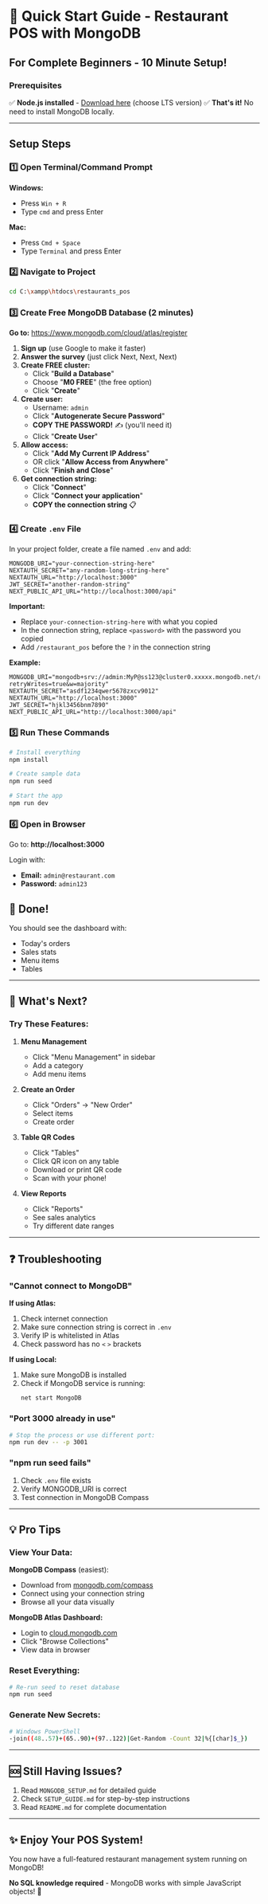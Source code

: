 # 🚀 Quick Start Guide - Restaurant POS with MongoDB

## For Complete Beginners - 10 Minute Setup!

### Prerequisites

✅ **Node.js installed** - [Download here](https://nodejs.org/) (choose LTS version)
✅ **That's it!** No need to install MongoDB locally.

---

## Setup Steps

### 1️⃣ Open Terminal/Command Prompt

**Windows:**

- Press `Win + R`
- Type `cmd` and press Enter

**Mac:**

- Press `Cmd + Space`
- Type `Terminal` and press Enter

### 2️⃣ Navigate to Project

```bash
cd C:\xampp\htdocs\restaurants_pos
```

### 3️⃣ Create Free MongoDB Database (2 minutes)

**Go to:** https://www.mongodb.com/cloud/atlas/register

1. **Sign up** (use Google to make it faster)
2. **Answer the survey** (just click Next, Next, Next)
3. **Create FREE cluster:**
   - Click "**Build a Database**"
   - Choose "**M0 FREE**" (the free option)
   - Click "**Create**"
4. **Create user:**
   - Username: `admin`
   - Click "**Autogenerate Secure Password**"
   - **COPY THE PASSWORD!** ✍️ (you'll need it)
   - Click "**Create User**"
5. **Allow access:**
   - Click "**Add My Current IP Address**"
   - OR click "**Allow Access from Anywhere**"
   - Click "**Finish and Close**"
6. **Get connection string:**
   - Click "**Connect**"
   - Click "**Connect your application**"
   - **COPY the connection string** 📋

### 4️⃣ Create `.env` File

In your project folder, create a file named `.env` and add:

```env
MONGODB_URI="your-connection-string-here"
NEXTAUTH_SECRET="any-random-long-string-here"
NEXTAUTH_URL="http://localhost:3000"
JWT_SECRET="another-random-string"
NEXT_PUBLIC_API_URL="http://localhost:3000/api"
```

**Important:**

- Replace `your-connection-string-here` with what you copied
- In the connection string, replace `<password>` with the password you copied
- Add `/restaurant_pos` before the `?` in the connection string

**Example:**

```env
MONGODB_URI="mongodb+srv://admin:MyP@ss123@cluster0.xxxxx.mongodb.net/restaurant_pos?retryWrites=true&w=majority"
NEXTAUTH_SECRET="asdf1234qwer5678zxcv9012"
NEXTAUTH_URL="http://localhost:3000"
JWT_SECRET="hjkl3456bnm7890"
NEXT_PUBLIC_API_URL="http://localhost:3000/api"
```

### 5️⃣ Run These Commands

```bash
# Install everything
npm install

# Create sample data
npm run seed

# Start the app
npm run dev
```

### 6️⃣ Open in Browser

Go to: **http://localhost:3000**

Login with:

- **Email:** `admin@restaurant.com`
- **Password:** `admin123`

## 🎉 Done!

You should see the dashboard with:

- Today's orders
- Sales stats
- Menu items
- Tables

---

## 🎯 What's Next?

### Try These Features:

1. **Menu Management**

   - Click "Menu Management" in sidebar
   - Add a category
   - Add menu items

2. **Create an Order**

   - Click "Orders" → "New Order"
   - Select items
   - Create order

3. **Table QR Codes**

   - Click "Tables"
   - Click QR icon on any table
   - Download or print QR code
   - Scan with your phone!

4. **View Reports**
   - Click "Reports"
   - See sales analytics
   - Try different date ranges

---

## ❓ Troubleshooting

### "Cannot connect to MongoDB"

**If using Atlas:**

1. Check internet connection
2. Make sure connection string is correct in `.env`
3. Verify IP is whitelisted in Atlas
4. Check password has no `<` `>` brackets

**If using Local:**

1. Make sure MongoDB is installed
2. Check if MongoDB service is running:
   ```bash
   net start MongoDB
   ```

### "Port 3000 already in use"

```bash
# Stop the process or use different port:
npm run dev -- -p 3001
```

### "npm run seed fails"

1. Check `.env` file exists
2. Verify MONGODB_URI is correct
3. Test connection in MongoDB Compass

---

## 💡 Pro Tips

### View Your Data:

**MongoDB Compass** (easiest):

- Download from [mongodb.com/compass](https://www.mongodb.com/products/compass)
- Connect using your connection string
- Browse all your data visually

**MongoDB Atlas Dashboard:**

- Login to [cloud.mongodb.com](https://cloud.mongodb.com)
- Click "Browse Collections"
- View data in browser

### Reset Everything:

```bash
# Re-run seed to reset database
npm run seed
```

### Generate New Secrets:

```bash
# Windows PowerShell
-join((48..57)+(65..90)+(97..122)|Get-Random -Count 32|%{[char]$_})
```

---

## 🆘 Still Having Issues?

1. Read `MONGODB_SETUP.md` for detailed guide
2. Check `SETUP_GUIDE.md` for step-by-step instructions
3. Read `README.md` for complete documentation

---

## ✨ Enjoy Your POS System!

You now have a full-featured restaurant management system running on MongoDB!

**No SQL knowledge required** - MongoDB works with simple JavaScript objects! 🎊
